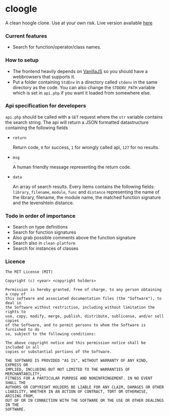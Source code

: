 # cloogle

A clean hoogle clone. Use at your own risk. Live version available
[here](http://martlubbers.net/cloogle)

### Current features
- Search for function/operator/class names.

### How to setup

- The frontend heavily depends on [VanillaJS](http://vanilla-js.com/) so you
  should have a webbrowsers that supports it.
- Put a folder containing `StdEnv` in a directory called `stdenv` in the same
  directory as the code. You can also change the `STDENV_PATH` variable which
	is set in `api.php` if you want it loaded from somewhere else.

### Api specification for developers
`api.php` should be called with a `GET` request where the `str` variable
contains the search string. The api will return a JSON formatted datastructure
containing the following fields

- `return`

	Return code, `0` for success, `1` for wrongly called api, `127` for no
	results.
- `msg`

	A human friendly message representing the return code.
- `data`

	An array of search results. Every items contains the following fields:
	`library`, `filename`, `module`, `func` and `distance` representing the name
	of the library, filename, the module name, the matched function signature and
	the levenshtein distance.

### Todo in order of importance

- Search on type definitions
- Search for function signatures
- Also grab possible comments above the function signature
- Search also in `clean-platform`
- Search for instances of classes

### Licence

```
The MIT License (MIT)

Copyright (c) <year> <copyright holders>

Permission is hereby granted, free of charge, to any person obtaining a copy of
this software and associated documentation files (the "Software"), to deal in
the Software without restriction, including without limitation the rights to
use, copy, modify, merge, publish, distribute, sublicense, and/or sell copies
of the Software, and to permit persons to whom the Software is furnished to do
so, subject to the following conditions:

The above copyright notice and this permission notice shall be included in all
copies or substantial portions of the Software.

THE SOFTWARE IS PROVIDED "AS IS", WITHOUT WARRANTY OF ANY KIND, EXPRESS OR
IMPLIED, INCLUDING BUT NOT LIMITED TO THE WARRANTIES OF MERCHANTABILITY,
FITNESS FOR A PARTICULAR PURPOSE AND NONINFRINGEMENT. IN NO EVENT SHALL THE
AUTHORS OR COPYRIGHT HOLDERS BE LIABLE FOR ANY CLAIM, DAMAGES OR OTHER
LIABILITY, WHETHER IN AN ACTION OF CONTRACT, TORT OR OTHERWISE, ARISING FROM,
OUT OF OR IN CONNECTION WITH THE SOFTWARE OR THE USE OR OTHER DEALINGS IN THE
SOFTWARE.
```
